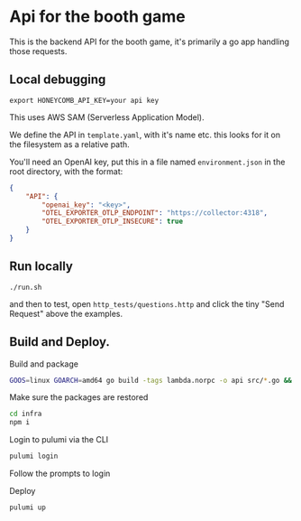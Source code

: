 # Api for the booth game

This is the backend API for the booth game, it's primarily a go app handling those requests.

## Local debugging

`export HONEYCOMB_API_KEY=your api key`

This uses AWS SAM (Serverless Application Model).

We define the API in `template.yaml`, with it's name etc. this looks for it on the filesystem as a relative path.

You'll need an OpenAI key, put this in a file named `environment.json` in the root directory, with the format:

```json
{
    "API": {
        "openai_key": "<key>",
        "OTEL_EXPORTER_OTLP_ENDPOINT": "https://collector:4318",
        "OTEL_EXPORTER_OTLP_INSECURE": true
    }
}
```

## Run locally

`./run.sh`

and then to test, open `http_tests/questions.http` and click the tiny "Send Request" above the examples.

## Build and Deploy.

Build and package

```sh
GOOS=linux GOARCH=amd64 go build -tags lambda.norpc -o api src/*.go && zip api.zip api
```

Make sure the packages are restored

```sh
cd infra
npm i
```

Login to pulumi via the CLI

```sh
pulumi login
```

Follow the prompts to login

Deploy

```sh
pulumi up
```
